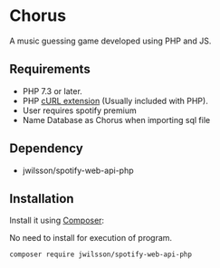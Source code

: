 # Chorus
A music guessing game developed using PHP and JS.


## Requirements
* PHP 7.3 or later.
* PHP [cURL extension](http://php.net/manual/en/book.curl.php) (Usually included with PHP).
* User requires spotify premium
* Name Database as Chorus when importing sql file

## Dependency
* jwilsson/spotify-web-api-php

## Installation
Install it using [Composer](https://getcomposer.org/):

No need to install for execution of program.
```sh
composer require jwilsson/spotify-web-api-php
```